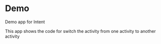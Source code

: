 # Demo
Demo app for Intent

This app shows the code for switch the activity from one activity to another activity
